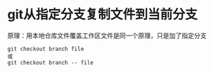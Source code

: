 # git从指定分支复制文件到当前分支

原理：用本地仓库文件覆盖工作区文件是同一个原理，只是加了指定分支
```shell
git checkout branch file
或
git checkout branch -- file
```